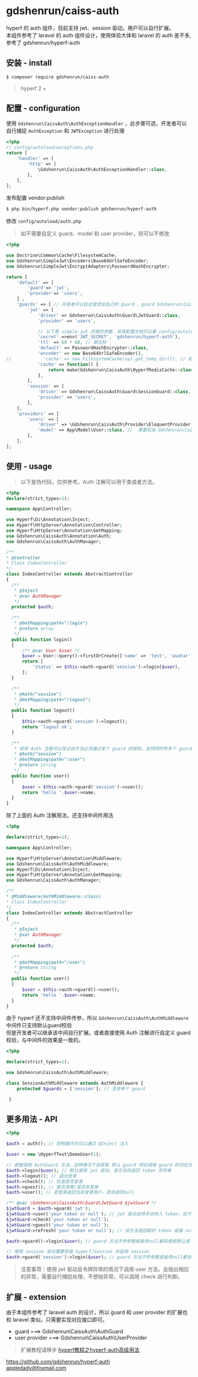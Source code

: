 # gdshenrun/caiss-auth
hyperf 的 auth 组件，目前支持 jwt、session 驱动。用户可以自行扩展。  
本组件参考了 laravel 的 auth 组件设计，使用体验大体和 laravel 的 auth 差不多, 参考了 gdshenrun/hyperf-auth

## 安装 - install
```bash
$ composer require gdshenrun/caiss-auth
```
> hyperf 2 +

## 配置 - configuration
使用 `Gdshenrun\CaissAuth\AuthExceptionHandler` ，此步骤可选，开发者可以自行捕捉 `AuthException`  和 `JWTException` 进行处理
```php
<?php
// config/autoload/exceptions.php
return [
    'handler' => [
        'http' => [
            \Gdshenrun\CaissAuth\AuthExceptionHandler::class,
        ],    
    ],
];
```

发布配置 vendor:publish
```bash
$ php bin/hyperf.php vendor:publish gdshenrun/hyperf-auth
```
修改 `config/autoload/auth.php`
> 如不需要自定义 guard、model 和 user provider，则可以不修改
```php
<?php

use Doctrine\Common\Cache\FilesystemCache;
use Gdshenrun\SimpleJwt\Encoders\Base64UrlSafeEncoder;
use Gdshenrun\SimpleJwt\EncryptAdapters\PasswordHashEncrypter;

return [
    'default' => [
        'guard'=> 'jwt',
        'provider'=> 'users',
    ] ,
    'guards' => [ // 开发者可以在这里添加自己的 guard ，guard Gdshenrun\CaissAuth\AuthGuard 接口
        'jwt' => [
            'driver' => Gdshenrun\CaissAuth\Guard\JwtGuard::class,
            'provider' => 'users',

            // 以下是 simple-jwt 所需的参数，具体配置文档可以看 config/autoload/auth.php
            'secret' =>env('JWT_SECRET', 'gdshenrun/hyperf-auth'),
            'ttl' => 60 * 60, // 单位秒
            'default' => PasswordHashEncrypter::class,
            'encoder' => new Base64UrlSafeEncoder(),
//            'cache' => new FilesystemCache(sys_get_temp_dir()), // 如果需要分布式部署，请选择 redis 或者其他支持分布式的缓存驱动
            'cache' => function() {
                return make(Gdshenrun\CaissAuth\HyperfRedisCache::class);
            }, 
        ],
        'session' => [
            'driver' => Gdshenrun\CaissAuth\Guard\SessionGuard::class,
            'provider' => 'users',
        ],
    ],
    'providers' => [
        'users' => [
            'driver' => \Gdshenrun\CaissAuth\Provider\EloquentProvider::class, // user provider 需要实现 Gdshenrun\CaissAuth\UserProvider 接口
            'model' => App\Model\User::class, //  需要实现 Gdshenrun\CaissAuth\Authenticatable 接口
        ],
    ],
];
```

## 使用 - usage
> 以下是伪代码，仅供参考。Auth 注解可以用于类或者方法。
```php
<?php
declare(strict_types=1);

namespace App\Controller;

use Hyperf\Di\Annotation\Inject;
use Hyperf\HttpServer\Annotation\Controller;
use Hyperf\HttpServer\Annotation\GetMapping;
use Gdshenrun\CaissAuth\Annotation\Auth;
use Gdshenrun\CaissAuth\AuthManager;

/**
* @Controller
* Class IndexController
*/
class IndexController extends AbstractController
{
  /**
   * @Inject
   * @var AuthManager
   */
  protected $auth;

  /**
   * @GetMapping(path="/login")
   * @return array
   */
  public function login()
  {
      /** @var User $user */
      $user = User::query()->firstOrCreate(['name' => 'test', 'avatar' => 'avatar']);
      return [
          'status' => $this->auth->guard('session')->login($user),
      ];
  }

  /**
   * @Auth("session")
   * @GetMapping(path="/logout")
   */
  public function logout()
  {
      $this->auth->guard('session')->logout();
      return 'logout ok';
  }

  /**
   * 使用 Auth 注解可以保证该方法必须通过某个 guard 的授权，支持同时传多个 guard，不传参数使用默认 guard
   * @Auth("session")
   * @GetMapping(path="/user")
   * @return string
   */
  public function user()
  {
      $user = $this->auth->guard('session')->user();
      return 'hello '.$user->name;
  }
}
```
除了上面的 Auth 注解用法，还支持中间件用法
```php
<?php

declare(strict_types=1);

namespace App\Controller;

use Hyperf\HttpServer\Annotation\Middleware;
use Gdshenrun\CaissAuth\AuthMiddleware; 
use Hyperf\Di\Annotation\Inject;
use Hyperf\HttpServer\Annotation\GetMapping;
use Gdshenrun\CaissAuth\AuthManager;

/**
* @Middleware(AuthMiddleware::class)
* Class IndexController
*/
class IndexController extends AbstractController
{
  /**
   * @Inject
   * @var AuthManager
   */
  protected $auth;
  
  /**
   * @GetMapping(path="/user")
   * @return string
   */
  public function user()
  {
      $user = $this->auth->guard()->user();
      return 'hello '.$user->name;
  }
}
```
由于 hyperf 还不支持中间件传参，所以 `Gdshenrun\CaissAuth\AuthMiddleware` 中间件只支持默认guard校验  
但是开发者可以继承该中间自行扩展。或者直接使用 Auth 注解进行自定义 guard 校验，与中间件的效果是一致的。
```php
<?php

declare(strict_types=1);

use Gdshenrun\CaissAuth\AuthMiddleware; 

class SessionAuthMiddleware extends AuthMiddleware { 
    protected $guards = ['session']; // 支持多个 guard

 }
```

## 更多用法 - API
```php
<?php

$auth = auth(); // 控制器内也可以通过 @Inject 注入

$user = new \HyperfTest\DemoUser(1);

// 直接调用 AuthGuard 方法，这种情况下会获取 默认 guard 然后调用 guard 的对应方法
$auth->login($user); // 默认使用 jwt 驱动，该方法将返回 token 字符串
$auth->logout(); // 退出登录
$auth->check(); // 检查是否登录
$auth->guest(); // 是否游客/是否未登录
$auth->user(); // 若登录返回当前登录用户，否则返回null

/** @var \Gdshenrun\CaissAuth\Guard\JwtGuard $jwtGuard */
$jwtGuard = $auth->guard('jwt');
$jwtGuard->user('your token or null'); // jwt 驱动支持手动传入 token，如不传或者传null则从 request 中解析
$jwtGuard->check('your token or null');
$jwtGuard->guest('your token or null');
$jwtGuard->refresh('your token or null'); // 该方法返回新的 token 或者 null

$auth->guard()->login($user); // guard 方法不传参数或者传null都将使用默认值

// 使用 session 驱动需要安装 hyperf/session 并启用 session
$auth->guard('session')->login($user); // guard 方法不传参数或者传null都会获取默认值
```
> 注意事项：使用 jwt 驱动且令牌异常的情况下调用 user 方法，会抛出相应的异常，需要自行捕捉处理，不想抛异常，可以调用 check 进行判断。

## 扩展 - extension
由于本组件参考了 laravel auth 的设计，所以 guard 和 user provider 的扩展也和 laravel 类似。只需要实现对应接口即可。
* guard ===> Gdshenrun\CaissAuth\AuthGuard  
* user provider ===> Gdshenrun\CaissAuth\UserProvider  
> 扩展教程请移步 [hyperf教程之hyperf-auth高级用法](https://mp.weixin.qq.com/s/jlbbN6zhWEVteimpi0mLjg)

https://github.com/gdshenrun/hyperf-auth  
appledady@foxmail.com  